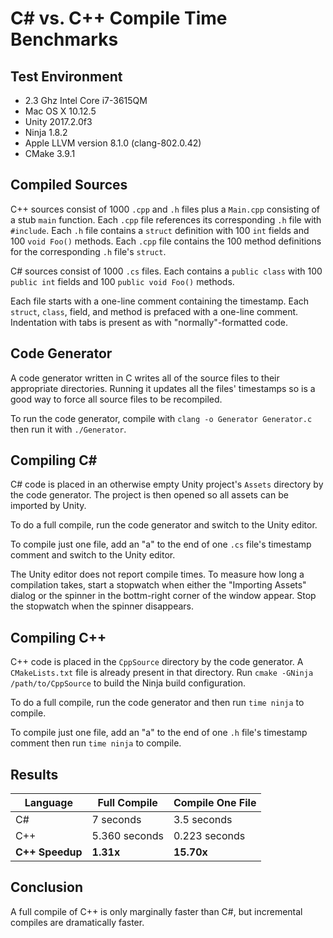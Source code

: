 # C# vs. C++ Compile Time Benchmarks

## Test Environment

* 2.3 Ghz Intel Core i7-3615QM
* Mac OS X 10.12.5
* Unity 2017.2.0f3
* Ninja 1.8.2
* Apple LLVM version 8.1.0 (clang-802.0.42)
* CMake 3.9.1

## Compiled Sources

C++ sources consist of 1000 `.cpp` and `.h` files plus a `Main.cpp` consisting of a stub `main` function. Each `.cpp` file references its corresponding `.h` file with `#include`. Each `.h` file contains a `struct` definition with 100 `int` fields and 100 `void Foo()` methods. Each `.cpp` file contains the 100 method definitions for the corresponding `.h` file's `struct`.

C# sources consist of 1000 `.cs` files. Each contains a `public class` with 100 `public int` fields and 100 `public void Foo()` methods.

Each file starts with a one-line comment containing the timestamp. Each `struct`, `class`, field, and method is prefaced with a one-line comment. Indentation with tabs is present as with "normally"-formatted code.

## Code Generator

A code generator written in C writes all of the source files to their appropriate directories. Running it updates all the files' timestamps so is a good way to force all source files to be recompiled.

To run the code generator, compile with `clang -o Generator Generator.c` then run it with `./Generator`.

## Compiling C# #

C# code is placed in an otherwise empty Unity project's `Assets` directory by the code generator. The project is then opened so all assets can be imported by Unity.

To do a full compile, run the code generator and switch to the Unity editor.

To compile just one file, add an "a" to the end of one `.cs` file's timestamp comment and switch to the Unity editor.

The Unity editor does not report compile times. To measure how long a compilation takes, start a stopwatch when either the "Importing Assets" dialog or the spinner in the bottm-right corner of the window appear. Stop the stopwatch when the spinner disappears.

## Compiling C++

C++ code is placed in the `CppSource` directory by the code generator. A `CMakeLists.txt` file is already present in that directory. Run `cmake -GNinja /path/to/CppSource` to build the Ninja build configuration.

To do a full compile, run the code generator and then run `time ninja` to compile.

To compile just one file, add an "a" to the end of one `.h` file's timestamp comment then run `time ninja` to compile.

## Results

| Language        | Full Compile  | Compile One File |
|-----------------|---------------|------------------|
| C#              | 7 seconds     | 3.5 seconds      |
| C++             | 5.360 seconds | 0.223 seconds    |
| **C++ Speedup** | **1.31x**     | **15.70x**       |

## Conclusion

A full compile of C++ is only marginally faster than C#, but incremental compiles are dramatically faster.
